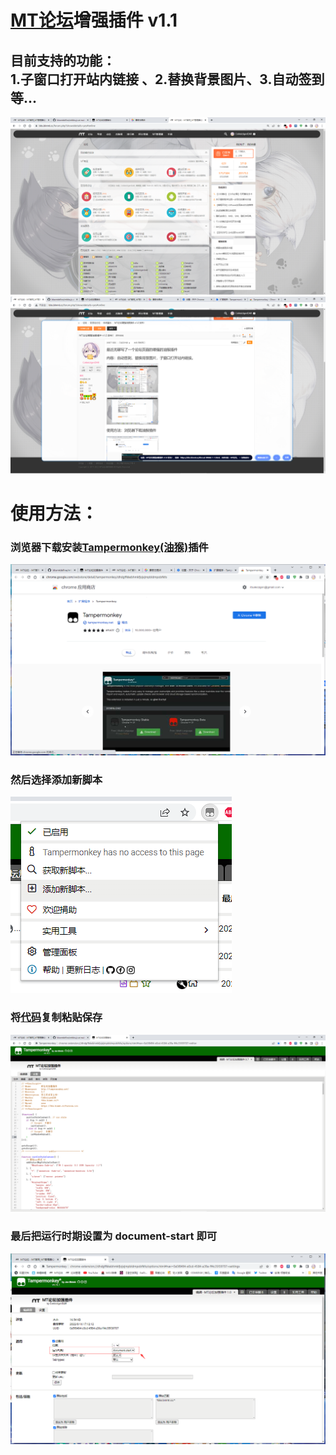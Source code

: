 # [MT论坛](https://bbs.binmt.cc/)增强插件 v1.1

目前支持的功能：<br>
1.子窗口打开站内链接 、2.替换背景图片、3.自动签到等...
---
![Image text](https://github.com/cokkeijigen/bbsmtdefine/blob/main/image1.png)<br>
![Image text](https://github.com/cokkeijigen/bbsmtdefine/blob/main/image2.png)<br>
# 使用方法：
### 浏览器下载安装[Tampermonkey(油猴)](https://www.tampermonkey.net/)插件<br>
![Image text](https://github.com/cokkeijigen/bbsmtdefine/blob/main/image3.png)<br>
### 然后选择添加新脚本<br>
![Image text](https://github.com/cokkeijigen/bbsmtdefine/blob/main/image4.png)<br>
### 将[代码](https://github.com/cokkeijigen/bbsmtdefine/blob/main/mtbbs.js)复制粘贴保存<br>
![Image text](https://github.com/cokkeijigen/bbsmtdefine/blob/main/image6.png)<br>
### 最后把运行时期设置为 document-start 即可<br>
![Image text](https://github.com/cokkeijigen/bbsmtdefine/blob/main/image5.png)<br>
